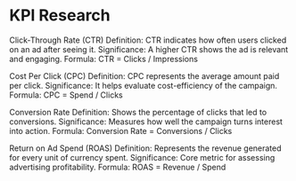 # KPI Research

Click-Through Rate (CTR)
Definition: CTR indicates how often users clicked on an ad after seeing it.
Significance: A higher CTR shows the ad is relevant and engaging.
Formula: CTR = Clicks / Impressions

Cost Per Click (CPC)
Definition: CPC represents the average amount paid per click.
Significance: It helps evaluate cost-efficiency of the campaign.
Formula: CPC = Spend / Clicks

Conversion Rate
Definition: Shows the percentage of clicks that led to conversions.
Significance: Measures how well the campaign turns interest into action.
Formula: Conversion Rate = Conversions / Clicks

Return on Ad Spend (ROAS)
Definition: Represents the revenue generated for every unit of currency spent.
Significance: Core metric for assessing advertising profitability.
Formula: ROAS = Revenue / Spend